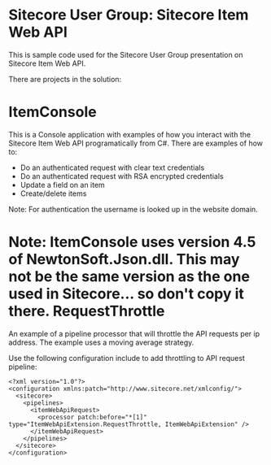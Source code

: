 Sitecore User Group: Sitecore Item Web API
===

This is sample code used for the Sitecore User Group presentation on Sitecore Item Web API.

There are projects in the solution:

ItemConsole
==
This is a Console application with examples of how you interact with the Sitecore Item Web API programatically from C#. There are examples of how to:

  - Do an authenticated request with clear text credentials
  - Do an authenticated request with RSA encrypted credentials
  - Update a field on an item
  - Create/delete items

Note: For authentication the username is looked up in the website domain.

Note: ItemConsole uses version 4.5 of NewtonSoft.Json.dll. This may not be the same version as the one used in Sitecore... so don't copy it there.
RequestThrottle
==
An example of a pipeline processor that will throttle the API requests per ip address. The example uses a moving average strategy.

Use the following configuration include to add throttling to API request pipeline:

	<?xml version="1.0"?>
	<configuration xmlns:patch="http://www.sitecore.net/xmlconfig/">
	  <sitecore>
		<pipelines>
		  <itemWebApiRequest>
			<processor patch:before="*[1]" type="ItemWebApiExtension.RequestThrottle, ItemWebApiExtension" />
		  </itemWebApiRequest>
		</pipelines>
	  </sitecore>
	</configuration>

